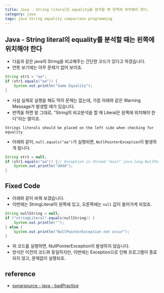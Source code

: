 ```yaml
---
title: Java - String literal은 equality를 분석할 때 왼쪽에 위치해야 한다.
category: java
tags: java String equality comparison programming
---
```


## Java - String literal의 equality를 분석할 때는 왼쪽에 위치해야 한다

- 다음과 같은 java의 String을 비교해주는 간단한 코드가 있다고 하겠습니다.
- 언뜻 보기에는 아무 문제가 없어 보이죠.

```java
String str1 = "aa";
if (str1.equals("aa")) { 
    System.out.println("Same Equality");
}
```

- 사실 실제로 실행을 해도 딱히 문제는 없는데, 가끔 아래와 같은 Warning Message가 발생할 때가 있습니다.
- 번역을 하면 말 그대로, "String의 비교분석을 할 때 Literal은 왼쪽에 위치해야 한다"라는 말이죠.

```plaintext
Strings literals should be placed on the left side when checking for equality
```

- 아래와 같이, `null.equals("aa")`가 실행되면, `NullPointerException`이 발생하게 됩니다.

```java
String str1 = null;
if (str1.equals("aa")) {// Exception in thread "main" java.lang.NullPointerException
    System.out.println("dddd");
}
```

## Fixed Code

- 아래와 같이 바꿔 보겠습니다. 
- 이번에는 StringLiteral이 왼쪽에 있고, 오른쪽에는 `null` 값이 들어가게 되었죠.

```java
String nullString = null;
if ("stringLiteral".equals(nullString)) {
    System.out.println("");
} else {
    System.out.println("NullPointerException not occur");
}
```

- 위 코드를 실행하면, NullPointerException이 발생하지 않습니다.
- 방식은 이전의 코드와 동일하지만, 이번에는 Exception으로 인해 프로그램이 종료되지 않고, 문제없이 실행되죠.

## reference

- [sonarsource - java - badPractice](https://rules.sonarsource.com/java/tag/bad-practice/RSPEC-1132)
